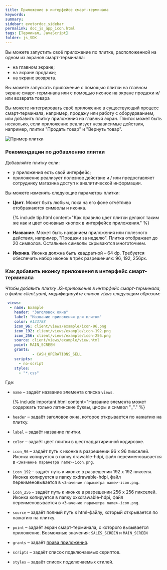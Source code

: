 ```yaml
---
title: Приложение в интерфейсе смарт-терминала
keywords:
summary:
sidebar: evotordoc_sidebar
permalink: doc_js_app_icon.html
tags: [Терминал, JavaScript]
folder: js_SDK
---
```


Вы можете запустить своё приложение по плитке, расположенной на одном из экранов смарт-терминала:

* на главном экране;
* на экране продажи;
* на экране возврата.

Вы можете запускать приложение с помощью плитки на главном экране смарт-терминала или с помощью иконок на экране продажи и/или возврата товара

Вы можете интегрировать своё приложение в существующий процесс смарт-терминала, например, продажу или работу с оборудованием, или добавить плитку приложения на главный экран. Плиток может быть несколько, если приложение реализует независимые действия, например, плитки "Продать товар" и "Вернуть товар".

![Пример плитки](images\Tile_example.png)

### Рекомендации по добавлению плитки

Добавляйте плитку если:

* у приложения есть свой интерфейс;
* приложение реализует полезное действие и / или предоставляет сотруднику магазина доступ к аналитической информации.

Вы можете изменять следующие параметры плитки:

* **Цвет**. Может быть любым, пока на его фоне отчётливо отображаются символы и иконка.

  {% include tip.html content="Как правило цвет плитки делают таким же как и цвет основных кнопок в интерфейсе приложения." %}

* **Название**. Может быть названием приложения или полезного действия, например, "Продажи за неделю". Плитка отображает до 20 символов. Остальные символы скрываются многоточием.

* **Иконка**. Иконка должна быть квадратной – 64 dp. Требуется обеспечить набор иконок в трёх разрешениях: 96, 192, 256px.

### Как добавить иконку приложения в интерфейс смарт-терминала

*Чтобы добавить плитку JS-приложения в интерфейс смарт-терминала, в файле client.yaml, модифицируйте список `views` следующим образом:*

```yaml
 views:
  - name: Example
    header: "Заголовок окна"
    label: "Название приложения для плитки"
    color: #133788
    icon_96: client/views/example/icon-96.png
    icon_192: client/views/example/icon-192.png
    icon_256: client/views/example/icon-256.png
    source: client/views/example/view.html
    point: MAIN_SCREEN
    grants:
            - CASH_OPERATIONS_SELL
    scripts:
      - no-script
    styles:
      - "*.css"
```

Где:

* `name` – задаёт название элемента списка `views`.

  {% include important.html content="Название элемента может содержать только латинские буквы, цифры и символ \"_\"." %}

* `header` – задаёт заголовок окна, которое открывается по нажатию на плитку.
* `label` – задаёт название плитки.
* `color` – задаёт цвет плитки в шестнадцатиричной кодировке.
* `icon_96` – задаёт путь к иконке в разрешении 96 х 96 пикселей. Иконка копируется в папку drawable-hdpi, файл переименовывается в `<Значение параметра name>-icon.png`.
* `icon_192` – задаёт путь к иконке в разрешении 192 х 192 пикселя. Иконка копируется в папку xxdrawable-hdpi, файл переименовывается в `<Значение параметра name>-icon.png`.
* `icon_256` – задаёт путь к иконке в разрешении 256 х 256 пикселей. Иконка копируется в папку xxxdrawable-hdpi, файл переименовывается в `<Значение параметра name>-icon.png`.
* `source` – задаёт полный путь к html-файлу, который открывается по нажатию на плитку.
* `point` – задаёт экран смарт-терминала, с которого вызывается приложение. Возможные значения: `SALES_SCREEN` и `MAIN_SCREEN`
* `grants` – задаёт [права приложения](doc_smart_terminal_app_grants.html).
* `scripts` – задаёт список подключаемых скриптов.
* `styles` – задаёт список подключаемых стилей.
